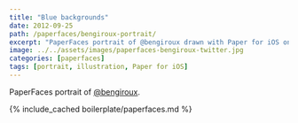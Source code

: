 ```yaml
---
title: "Blue backgrounds"
date: 2012-09-25
path: /paperfaces/bengiroux-portrait/
excerpt: "PaperFaces portrait of @bengiroux drawn with Paper for iOS on an iPad."
image: ../../assets/images/paperfaces-bengiroux-twitter.jpg
categories: [paperfaces]
tags: [portrait, illustration, Paper for iOS]
---
```


PaperFaces portrait of [@bengiroux](https://twitter.com/bengiroux).

{% include_cached boilerplate/paperfaces.md %}
